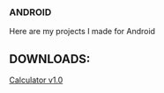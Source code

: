 ### ANDROID

Here are my projects I made for Android

## DOWNLOADS:
[Calculator v1.0](https://github.com/isiddharthasharma/Android/releases/tag/1.0)

